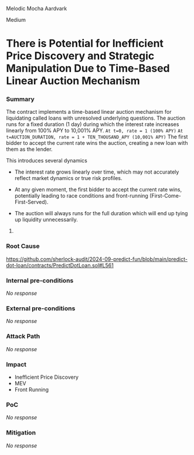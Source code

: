 Melodic Mocha Aardvark

Medium

# There is Potential for Inefficient Price Discovery and Strategic Manipulation Due to Time-Based Linear Auction Mechanism

### Summary

The contract implements a time-based linear auction mechanism for liquidating called loans with unresolved underlying questions. The auction runs for a fixed duration (1 day) during which the interest rate increases linearly from 100% APY to 10,001% APY. 
`At t=0, rate = 1 (100% APY)`
`At t=AUCTION_DURATION, rate = 1 + TEN_THOUSAND_APY (10,001% APY)`
The first bidder to accept the current rate wins the auction, creating a new loan with them as the lender.

This introduces several dynamics

- The interest rate grows linearly over time, which may not accurately reflect market dynamics or true risk profiles.

- At any given moment, the first bidder to accept the current rate wins, potentially leading to race conditions and front-running (First-Come-First-Served).

- The auction will always runs for the full duration which will end up tying up liquidity unnecessarily.

1. 

### Root Cause

https://github.com/sherlock-audit/2024-09-predict-fun/blob/main/predict-dot-loan/contracts/PredictDotLoan.sol#L561

### Internal pre-conditions

_No response_

### External pre-conditions

_No response_

### Attack Path

_No response_

### Impact

- Inefficient Price Discovery
- MEV
- Front Running

### PoC

_No response_

### Mitigation

_No response_
